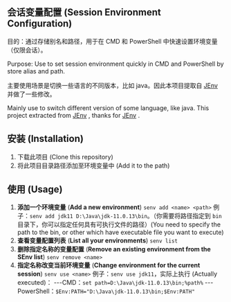 ## 会话变量配置 (Session Environment Configuration)

目的：通过存储别名和路径，用于在 CMD 和 PowerShell 中快速设置环境变量（仅限会话）。

Purpose: Use to set session environment quickly in CMD and PowerShell by store alias and path.

主要使用场景是切换一些语言的不同版本，比如 java。因此本项目提取自 [JEnv](https://github.com/FelixSelter/JEnv-for-Windows) 并做了一些修改。

Mainly use to switch different version of some language, like java. This project extracted from  [JEnv](https://github.com/FelixSelter/JEnv-for-Windows) , thanks for  [JEnv](https://github.com/FelixSelter/JEnv-for-Windows) .

## 安装 (Installation)

1. 下载此项目 (Clone this repository)
2. 将此项目目录路径添加至环境变量中 (Add it to the path)

## 使用 (Usage)

1. **添加一个环境变量** (**Add a new environment**)
   `senv add <name> <path>` 
   例子：`senv add jdk11 D:\Java\jdk-11.0.13\bin`。（你需要将路径指定到 `bin` 目录下，你可以指定任何具有可执行文件的路径）(You need to specify the path to the bin, or other which have executable file you want to execute)
2. **查看变量配置列表** (**List all your environments**)
   `senv list` 
3. **删除指定名称的变量配置** (**Remove an existing environment from the SEnv list**)
   `senv remove <name>` 
4. **指定名称改变当前环境变量** (**Change environment for the current session**)
   `senv use <name>` 
   例子：`senv use jdk11`，实际上执行 (Actually executed)：
   ---CMD：`set path=D:\Java\jdk-11.0.13\bin;%path%` 
   ---PowerShell：`$Env:PATH="D:\Java\jdk-11.0.13\bin;$Env:PATH"` 